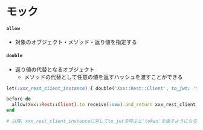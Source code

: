 # モック
#### `allow`
- 対象のオブジェクト・メソッド・返り値を指定する

#### `double`
- 返り値の代替となるオブジェクト
  - メソッドの代替として任意の値を返すハッシュを渡すことができる

```ruby
let(:xxx_rest_client_instance) { double('Xxx::Rest::Client', to_jwt: 'token') }

before do
  allow(Xxx::Rest::Client).to receive(:new).and_return xxx_rest_client_instance
end

# 以降、xxx_rest_client_instanceに対してto_jwtを呼ぶと'token'を返すようになる
```

